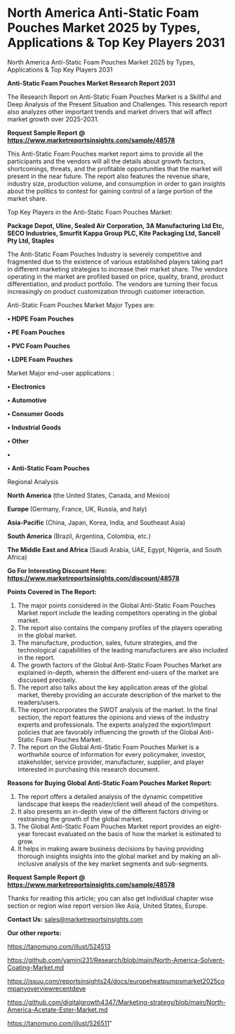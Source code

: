 # North America Anti-Static Foam Pouches Market 2025 by Types, Applications & Top Key Players 2031
North America Anti-Static Foam Pouches Market 2025 by Types, Applications & Top Key Players 2031

<strong>Anti-Static Foam Pouches Market Research Report 2031</strong>

The Research Report on Anti-Static Foam Pouches Market is a Skillful and Deep Analysis of the Present Situation and Challenges. This research report also analyzes other important trends and market drivers that will affect market growth over 2025-2031.

<strong>Request Sample Report @ <a href=https://www.marketreportsinsights.com/sample/48578>https://www.marketreportsinsights.com/sample/48578</a></strong>

This Anti-Static Foam Pouches market report aims to provide all the participants and the vendors will all the details about growth factors, shortcomings, threats, and the profitable opportunities that the market will present in the near future. The report also features the revenue share, industry size, production volume, and consumption in order to gain insights about the politics to contest for gaining control of a large portion of the market share.

Top Key Players in the Anti-Static Foam Pouches Market:

<strong>Package Depot, Uline, Sealed Air Corporation, 3A Manufacturing Ltd Etc, SECO Industries, Smurfit Kappa Group PLC, Kite Packaging Ltd, Sancell Pty Ltd, Staples</strong>

The Anti-Static Foam Pouches Industry is severely competitive and fragmented due to the existence of various established players taking part in different marketing strategies to increase their market share. The vendors operating in the market are profiled based on price, quality, brand, product differentiation, and product portfolio. The vendors are turning their focus increasingly on product customization through customer interaction.

Anti-Static Foam Pouches Market Major Types are:

<strong>•  HDPE Foam Pouches

•  PE Foam Pouches

•  PVC Foam Pouches

•  LDPE Foam Pouches</strong>

Market Major end-user applications :

<strong>•  Electronics

•  Automotive

•  Consumer Goods

•  Industrial Goods

•  Other

•  

•  Anti-Static Foam Pouches</strong>

Regional Analysis

</u><strong><b>North America</b></strong> (the United States, Canada, and Mexico)

<strong><b>Europe </b></strong>(Germany, France, UK, Russia, and Italy)

<strong><b>Asia-Pacific</b></strong> (China, Japan, Korea, India, and Southeast Asia)

<strong><b>South America</b></strong> (Brazil, Argentina, Colombia, etc.)

<strong><b>The Middle East and Africa</b></strong> (Saudi Arabia, UAE, Egypt, Nigeria, and South Africa)

<strong>Go For Interesting Discount Here: <a href=https://www.marketreportsinsights.com/discount/48578>https://www.marketreportsinsights.com/discount/48578</a></strong>

<strong>Points Covered in The Report:</strong>
<ol>
  <li>The major points considered in the Global Anti-Static Foam Pouches Market report include the leading competitors operating in the global market.</li>
  <li>The report also contains the company profiles of the players operating in the global market.</li>
  <li>The manufacture, production, sales, future strategies, and the technological capabilities of the leading manufacturers are also included in the report.</li>
  <li>The growth factors of the Global Anti-Static Foam Pouches Market are explained in-depth, wherein the different end-users of the market are discussed precisely.</li>
  <li>The report also talks about the key application areas of the global market, thereby providing an accurate description of the market to the readers/users.</li>
  <li>The report incorporates the SWOT analysis of the market. In the final section, the report features the opinions and views of the industry experts and professionals. The experts analyzed the export/import policies that are favorably influencing the growth of the Global Anti-Static Foam Pouches Market.</li>
  <li>The report on the Global Anti-Static Foam Pouches Market is a worthwhile source of information for every policymaker, investor, stakeholder, service provider, manufacturer, supplier, and player interested in purchasing this research document.</li>
</ol>
<strong>Reasons for Buying Global Anti-Static Foam Pouches Market Report:</strong>

<ol>
  <li>The report offers a detailed analysis of the dynamic competitive landscape that keeps the reader/client well ahead of the competitors.</li>
  <li>It also presents an in-depth view of the different factors driving or restraining the growth of the global market.</li>
  <li>The Global Anti-Static Foam Pouches Market report provides an eight-year forecast evaluated on the basis of how the market is estimated to grow.</li>
  <li>It helps in making aware business decisions by having providing thorough insights insights into the global market and by making an all-inclusive analysis of the key market segments and sub-segments.</li>
</ol>
<strong>Request Sample Report @ <a href=https://www.marketreportsinsights.com/sample/48578>https://www.marketreportsinsights.com/sample/48578</a></strong>


Thanks for reading this article; you can also get individual chapter wise section or region wise report version like Asia, United States, Europe.

<strong>Contact Us:</strong>
sales@marketreportsinsights.com

<strong>Our other reports:</strong>

<a href=https://tanomuno.com/illust/524513>https://tanomuno.com/illust/524513</a>

<a href=https://github.com/yamini231/Research/blob/main/North-America-Solvent-Coating-Market.md>https://github.com/yamini231/Research/blob/main/North-America-Solvent-Coating-Market.md</a>

<a href=https://issuu.com/reportsinsights24/docs/europeheatpumpsmarket2025companyoverviewrecentdeve>https://issuu.com/reportsinsights24/docs/europeheatpumpsmarket2025companyoverviewrecentdeve</a>

<a href=https://github.com/digitalgrowth4347/Marketing-strategy/blob/main/North-America-Acetate-Ester-Market.md>https://github.com/digitalgrowth4347/Marketing-strategy/blob/main/North-America-Acetate-Ester-Market.md</a>

<a href=https://tanomuno.com/illust/526511>https://tanomuno.com/illust/526511</a>"
